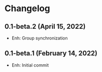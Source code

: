 Changelog
=========

0.1-beta.2 (April 15, 2022)
--------------------
- Enh: Group synchronization


0.1-beta.1 (February 14, 2022)
--------------------
- Enh: Initial commit